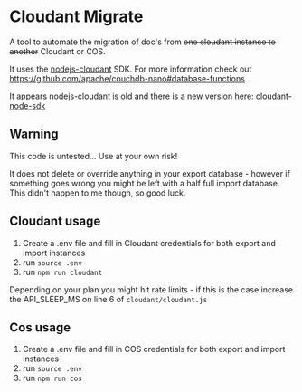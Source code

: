 # Cloudant Migrate
A tool to automate the migration of doc's from ~~one cloudant instance to another~~ Cloudant or COS.

It uses the [nodejs-cloudant](https://github.com/cloudant/nodejs-cloudant) SDK. For more information check out https://github.com/apache/couchdb-nano#database-functions.

It appears nodejs-cloudant is old and there is a new version here: [cloudant-node-sdk](https://github.com/apache/couchdb-nano#database-functions)

## Warning
This code is untested... Use at your own risk!

It does not delete or override anything in your export database - however if something goes wrong you might be left with a half full import database. This didn't happen to me though, so good luck.

## Cloudant usage
1. Create a .env file and fill in Cloudant credentials for both export and import instances
2. run `source .env`
3. run `npm run cloudant`

Depending on your plan you might hit rate limits - if this is the case increase the API_SLEEP_MS on line 6 of `cloudant/cloudant.js`

## Cos usage
1. Create a .env file and fill in COS credentials for both export and import instances
2. run `source .env`
3. run `npm run cos`
